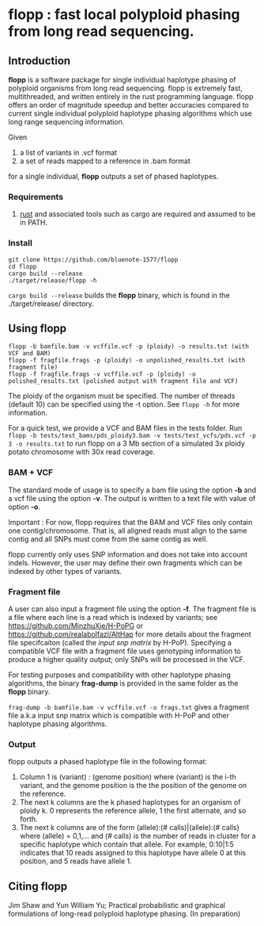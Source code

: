 # flopp : fast local polyploid phasing from long read sequencing.

## Introduction

**flopp** is a software package for single individual haplotype phasing of polyploid organisms from long read sequencing. flopp is extremely fast, multithreaded, and written entirely in the rust programming language. flopp offers an order of magnitude speedup and better accuracies compared to current single individual polyploid haplotype phasing algorithms which use long range sequencing information.

Given 

1. a list of variants in .vcf format
2. a set of reads mapped to a reference in .bam format

for a single individual, **flopp** outputs a set of phased haplotypes.

### Requirements 

1. [rust](https://www.rust-lang.org/tools/install) and associated tools such as cargo are required and assumed to be in PATH.
### Install

```
git clone https://github.com/bluenote-1577/flopp
cd flopp
cargo build --release
./target/release/flopp -h
```

`cargo build --release` builds the **flopp** binary, which is found in the ./target/release/ directory. 

## Using flopp

```
flopp -b bamfile.bam -v vcffile.vcf -p (ploidy) -o results.txt (with VCF and BAM)
flopp -f fragfile.frags -p (ploidy) -o unpolished_results.txt (with fragment file)
flopp -f fragfile.frags -v vcffile.vcf -p (ploidy) -o polished_results.txt (polished output with fragment file and VCF)
```
The ploidy of the organism must be specified. The number of threads (default 10) can be specified using the -t option. See `flopp -h` for more information.  

For a quick test, we provide a VCF and BAM files in the tests folder. Run ``flopp -b tests/test_bams/pds_ploidy3.bam -v tests/test_vcfs/pds.vcf -p 3 -o results.txt`` to run flopp on a 3 Mb section of a simulated 3x ploidy potato chromosome with 30x read coverage.

### BAM + VCF
The standard mode of usage is to specify a bam file using the option **-b** and a vcf file using the option **-v**. The output is written to a text file with value of option **-o**. 

Important : For now, flopp requires that the BAM and VCF files only contain one contig/chromosome. That is, all aligned reads must align to the same contig and all SNPs must come from the same contig as well.

flopp currently only uses SNP information and does not take into account indels. However, the user may define their own fragments which can be indexed by other types of variants. 

### Fragment file
A user can also input a fragment file using the option **-f**. The fragment file is a file where each line is a read which is indexed by variants; see https://github.com/MinzhuXie/H-PoPG or https://github.com/realabolfazl/AltHap for more details about the fragment file specifcaiton (called the *input snp matrix* by H-PoP). Specifying a compatible VCF file with a fragment file uses genotyping information to produce a higher quality output; only SNPs will be processed in the VCF.  

For testing purposes and compatibility with other haplotype phasing algorithms, the binary **frag-dump** is provided in the same folder as the **flopp** binary. 

`frag-dump -b bamfile.bam -v vcffile.vcf -o frags.txt` gives a fragment file a.k.a input snp matrix which is compatible with H-PoP and other haplotype phasing algorithms. 

### Output

flopp outputs a phased haplotype file in the following format:

1. Column 1 is (variant) : (genome position) where (variant) is the i-th variant, and the genome position is the the position of the genome on the reference.
2. The next k columns are the k phased haplotypes for an organism of ploidy k. 0 represents the reference allele, 1 the first alternate, and so forth. 
3. The next k columns are of the form (allele):(# calls)|(allele):(# calls) where (allele) = 0,1,... and (# calls) is the number of reads in cluster for a specific haplotype which contain that allele. For example, 0:10|1:5 indicates that 10 reads assigned to this haplotype have allele 0 at this position, and 5 reads have allele 1.

## Citing flopp

Jim Shaw and Yun William Yu; Practical probabilistic and graphical formulations of long-read polyploid haplotype phasing. (In preparation)


